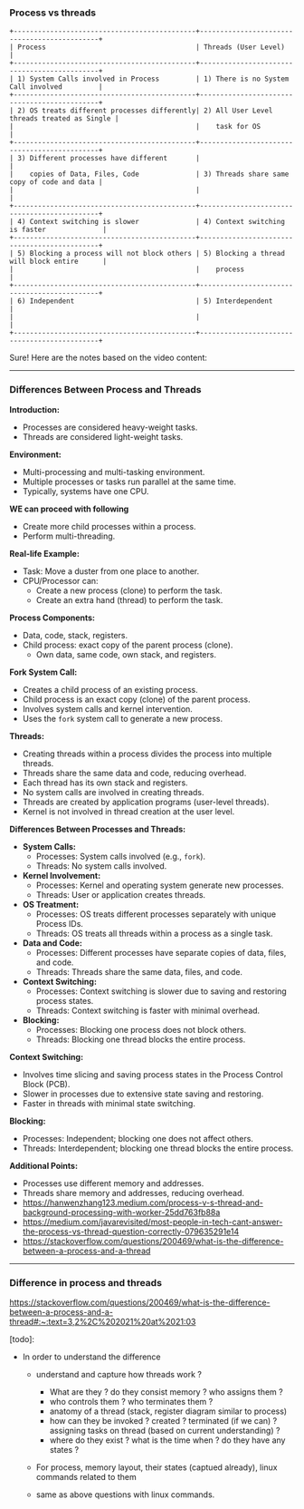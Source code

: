 ### Process vs threads

```
+---------------------------------------------+---------------------------------------------+
| Process                                     | Threads (User Level)                        |
+---------------------------------------------+---------------------------------------------+
| 1) System Calls involved in Process         | 1) There is no System Call involved         |
+---------------------------------------------+---------------------------------------------+
| 2) OS treats different processes differently| 2) All User Level threads treated as Single |
|                                             |    task for OS                              |
+---------------------------------------------+---------------------------------------------+
| 3) Different processes have different       |                                             |
|    copies of Data, Files, Code              | 3) Threads share same copy of code and data |
|                                             |                                             |
+---------------------------------------------+---------------------------------------------+
| 4) Context switching is slower              | 4) Context switching is faster              |
+---------------------------------------------+---------------------------------------------+
| 5) Blocking a process will not block others | 5) Blocking a thread will block entire      |
|                                             |    process                                  |
+---------------------------------------------+---------------------------------------------+
| 6) Independent                              | 5) Interdependent                           |
|                                             |                                             |
+---------------------------------------------+---------------------------------------------+
```
Sure! Here are the notes based on the video content:

---

### Differences Between Process and Threads

**Introduction:**
- Processes are considered heavy-weight tasks.
- Threads are considered light-weight tasks.

**Environment:**
- Multi-processing and multi-tasking environment.
- Multiple processes or tasks run parallel at the same time.
- Typically, systems have one CPU.

**WE can proceed with following**
- Create more child processes within a process.
- Perform multi-threading.

**Real-life Example:**
- Task: Move a duster from one place to another.
- CPU/Processor can:
  - Create a new process (clone) to perform the task.
  - Create an extra hand (thread) to perform the task.

**Process Components:**
- Data, code, stack, registers.
- Child process: exact copy of the parent process (clone).
  - Own data, same code, own stack, and registers.

**Fork System Call:**
- Creates a child process of an existing process.
- Child process is an exact copy (clone) of the parent process.
- Involves system calls and kernel intervention.
- Uses the `fork` system call to generate a new process.

**Threads:**
- Creating threads within a process divides the process into multiple threads.
- Threads share the same data and code, reducing overhead.
- Each thread has its own stack and registers.
- No system calls are involved in creating threads.
- Threads are created by application programs (user-level threads).
- Kernel is not involved in thread creation at the user level.

**Differences Between Processes and Threads:**
- **System Calls:**
  - Processes: System calls involved (e.g., `fork`).
  - Threads: No system calls involved.
- **Kernel Involvement:**
  - Processes: Kernel and operating system generate new processes.
  - Threads: User or application creates threads.
- **OS Treatment:**
  - Processes: OS treats different processes separately with unique Process IDs.
  - Threads: OS treats all threads within a process as a single task.
- **Data and Code:**
  - Processes: Different processes have separate copies of data, files, and code.
  - Threads: Threads share the same data, files, and code.
- **Context Switching:**
  - Processes: Context switching is slower due to saving and restoring process states.
  - Threads: Context switching is faster with minimal overhead.
- **Blocking:**
  - Processes: Blocking one process does not block others.
  - Threads: Blocking one thread blocks the entire process.

**Context Switching:**
- Involves time slicing and saving process states in the Process Control Block (PCB).
- Slower in processes due to extensive state saving and restoring.
- Faster in threads with minimal state switching.

**Blocking:**
- Processes: Independent; blocking one does not affect others.
- Threads: Interdependent; blocking one thread blocks the entire process.

**Additional Points:**
- Processes use different memory and addresses.
- Threads share memory and addresses, reducing overhead.
- https://hanwenzhang123.medium.com/process-v-s-thread-and-background-processing-with-worker-25dd763fb88a
- https://medium.com/javarevisited/most-people-in-tech-cant-answer-the-process-vs-thread-question-correctly-079635291e14
- https://stackoverflow.com/questions/200469/what-is-the-difference-between-a-process-and-a-thread

---

### Difference in process and threads
https://stackoverflow.com/questions/200469/what-is-the-difference-between-a-process-and-a-thread#:~:text=3,2%2C%202021%20at%2021:03

[todo]:
- In order to understand the difference
  - understand and capture how threads work ?
    - What are they ? do they consist memory ? who assigns them ?
    - who controls them ? who terminates them ?
    - anatomy of a thread (stack, register diagram similar to process)
    - how can they be invoked ? created ? terminated (if we can) ? assigning tasks on thread (based on current understanding) ?
    - where do they exist ? what is the time when ? do they have any states ?

  - For process, memory layout, their states (captued already), linux commands related to them
  - same as above questions with linux commands.
